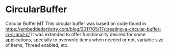# CircularBuffer
Circular Buffer MT
This circular buffer was based on code found in https://embeddedartistry.com/blog/2017/05/17/creating-a-circular-buffer-in-c-and-c/
It was extended to offer functionality desired for some applications, specially to overwrite items when needed or not, variable size of items, Thread enabled, etc.
